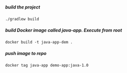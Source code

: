##### build the project

    ./gradlew build

##### build Docker image called java-app. Execute from root

    docker build -t java-app-dem .
    
##### push image to repo 

    docker tag java-app demo-app:java-1.0
    
